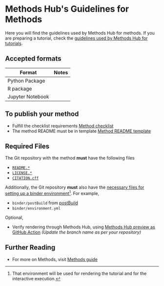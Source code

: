 # Methods Hub's Guidelines for Methods

Here you will find the guidelines used by Methods Hub for methods. If you are preparing a tutorial, check the [guidelines used by Methods Hub for tutorials](https://github.com/GESIS-Methods-Hub/guidelines-for-tutorials).

## Accepted formats

| Format | Notes |
| --- | --- |
| Python Package | |
| R package | |
| Jupyter Notebook | |

## To publish your method
- Fulfill the checklist requirements [Method checklist](https://github.com/GESIS-Methods-Hub/guidelines-for-methods/blob/main/method-checklist.md)
- The method README must be in template [Method README template](https://github.com/GESIS-Methods-Hub/guidelines-for-methods/blob/main/method-README-template.md)

## Required Files

The Git repository with the method **must** have the following files

- [`README.*`](https://docs.github.com/en/repositories/managing-your-repositorys-settings-and-features/customizing-your-repository/about-readmes)
- [`LICENSE.*`](https://docs.github.com/en/repositories/managing-your-repositorys-settings-and-features/customizing-your-repository/licensing-a-repository)
- [`CITATION.cff`](https://docs.github.com/en/repositories/managing-your-repositorys-settings-and-features/customizing-your-repository/about-citation-files)

Additionally, the Git repository **must** also have the [necessary files for setting up a binder environment](https://mybinder.readthedocs.io/en/latest/using/config_files.html)[^1]. For example,

- `binder/postBuild` from [postBuild](https://methodshub.gesis.org/snippet/postBuild)
- `binder/environment.yml`

Optional,  
- Verify rendering through Methods Hub, using [Methods Hub preview as GitHub Action](https://github.com/GESIS-Methods-Hub/preview?tab=readme-ov-file#usage) *(Update the branch name as per your repository)*

## Further Reading
- For more on Methods, visit [Methods guide](method-submission-guidelines.md)


[^1]: That environment will be used for rendering the tutorial and for the interactive execution.
